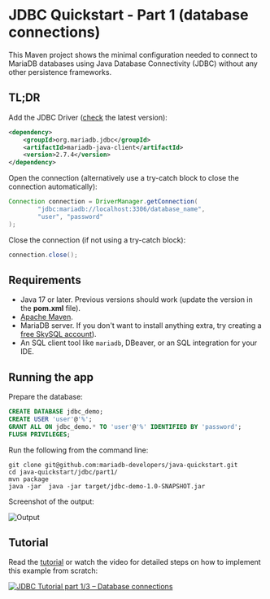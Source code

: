 # JDBC Quickstart - Part 1 (database connections)

This Maven project shows the minimal configuration needed to connect to
MariaDB databases using Java Database Connectivity (JDBC) without any
other persistence frameworks.

## TL;DR

Add the JDBC Driver ([check](https://mariadb.com/docs/clients/mariadb-connectors/connector-j)
the latest version):

```xml
<dependency>
    <groupId>org.mariadb.jdbc</groupId>
    <artifactId>mariadb-java-client</artifactId>
    <version>2.7.4</version>
</dependency>
```

Open the connection (alternatively use a try-catch block to close the connection automatically):

```java
Connection connection = DriverManager.getConnection(
        "jdbc:mariadb://localhost:3306/database_name",
        "user", "password"
);
```

Close the connection (if not using a try-catch block):

```java
connection.close();
```

## Requirements

- Java 17 or later. Previous versions should work (update the version
  in the **pom.xml** file).
- [Apache Maven](https://maven.apache.org).
- MariaDB server. If you don't want to install
  anything extra, try creating a
  [free SkySQL account](https://mariadb.com/products/skysql)).
- An SQL client tool like `mariadb`, DBeaver, or an SQL integration for
  your IDE.

## Running the app

Prepare the database:

```sql
CREATE DATABASE jdbc_demo;
CREATE USER 'user'@'%';
GRANT ALL ON jdbc_demo.* TO 'user'@'%' IDENTIFIED BY 'password';
FLUSH PRIVILEGES;
```

Run the following from the command line:

```
git clone git@github.com:mariadb-developers/java-quickstart.git
cd java-quickstart/jdbc/part1/
mvn package
java -jar  java -jar target/jdbc-demo-1.0-SNAPSHOT.jar
```

Screenshot of the output:

![Output](https://dz2cdn1.dzone.com/storage/temp/15510536-3-jdbc-output.png)

## Tutorial

Read the [tutorial](https://dzone.com/articles/jdbc-tutorial-part-1-connecting-to-a-database)
or watch the video for detailed steps on how to implement this example from scratch:

[![JDBC Tutorial part 1/3 – Database connections](https://img.youtube.com/vi/ceAev_93p3s/hqdefault.jpg)](https://www.youtube.com/watch?v=ceAev_93p3s)
